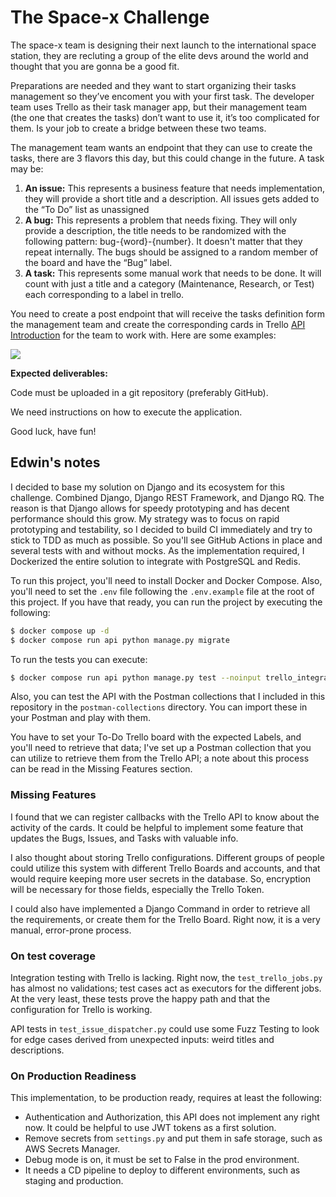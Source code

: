 # The Space-x Challenge

The space-x team is designing their next launch to the international space station, they are recluting a group of the elite devs around the world and thought that you are gonna be a good fit. 



Preparations are needed and they want to start organizing their tasks management so they’ve encoment you with your first task. The developer team uses Trello as their task manager app, but their management team (the one that creates the tasks) don’t want to use it, it’s too complicated for them. Is your job to create a bridge between these two teams.



The management team wants an endpoint that they can use to create the tasks, there are 3 flavors this day, but this could change in the future. A task may be:

1.  **An issue:** This represents a business feature that needs implementation, they will provide a short title and a description. All issues gets added to the “To Do” list as unassigned
2.  **A bug:** This represents a problem that needs fixing. They will only provide a description, the title needs to be randomized with the following pattern: bug-{word}-{number}. It doesn't matter that they repeat internally. The bugs should be assigned to a random member of the board and have the “Bug” label.
3.  **A task:** This represents some manual work that needs to be done. It will count with just a title and a category (Maintenance, Research, or Test) each corresponding to a label in trello. 

You need to create a post endpoint that will receive the tasks definition form the management team and create the corresponding cards in Trello [API Introduction](https://developer.atlassian.com/cloud/trello/guides/rest-api/api-introduction/) for the team to work with. Here are some examples:

![](https://lh3.googleusercontent.com/tJwah5NQYMbdeLB1zPH7ftZ3Fww8yFNaPQxLxdgS2wDcr6vkTYWTsGrtUxNQbLSKqzBuMk-SltAeEtaEufsu3iuwXRD5352diovLfF1Fz6kuexT0AuYrWmRBZ4dkP4Xe13KG_gPl=s0)


**Expected deliverables:**

Code must be uploaded in a git repository (preferably GitHub).

We need instructions on how to execute the application.

Good luck, have fun!

## Edwin's notes

I decided to base my solution on Django and its ecosystem for this challenge. Combined Django, Django REST Framework, and Django RQ. The reason is that Django allows for speedy prototyping and has decent performance should this grow. My strategy was to focus on rapid prototyping and testability, so I decided to build CI immediately and try to stick to TDD as much as possible. So you'll see GitHub Actions in place and several tests with and without mocks. As the implementation required, I Dockerized the entire solution to integrate with PostgreSQL and Redis.

To run this project, you'll need to install Docker and Docker Compose. Also, you'll need to set the `.env` file following the `.env.example` file at the root of this project. If you have that ready, you can run the project by executing the following:

```bash
$ docker compose up -d
$ docker compose run api python manage.py migrate
```

To run the tests you can execute:

```bash
$ docker compose run api python manage.py test --noinput trello_integration
```

Also, you can test the API with the Postman collections that I included in this repository in the `postman-collections` directory. You can import these in your Postman and play with them.

You have to set your To-Do Trello board with the expected Labels, and you'll need to retrieve that data; I've set up a Postman collection that you can utilize to retrieve them from the Trello API; a note about this process can be read in the Missing Features section.

### Missing Features

I found that we can register callbacks with the Trello API to know about the activity of the cards. It could be helpful to implement some feature that updates the Bugs, Issues, and Tasks with valuable info.

I also thought about storing Trello configurations. Different groups of people could utilize this system with different Trello Boards and accounts, and that would require keeping more user secrets in the database. So, encryption will be necessary for those fields, especially the Trello Token.


I could also have implemented a Django Command in order to retrieve all the requirements, or create them for the Trello Board. Right now, it is a very manual, error-prone process.

### On test coverage

Integration testing with Trello is lacking. Right now, the `test_trello_jobs.py` has almost no validations; test cases act as executors for the different jobs. At the very least, these tests prove the happy path and that the configuration for Trello is working.

API tests in `test_issue_dispatcher.py` could use some Fuzz Testing to look for edge cases derived from unexpected inputs: weird titles and descriptions.

### On Production Readiness

This implementation, to be production ready, requires at least the following:

* Authentication and Authorization, this API does not implement any right now. It could be helpful to use JWT tokens as a first solution.
* Remove secrets from `settings.py` and put them in safe storage, such as AWS Secrets Manager.
* Debug mode is on, it must be set to False in the prod environment.
* It needs a CD pipeline to deploy to different environments, such as staging and production.

